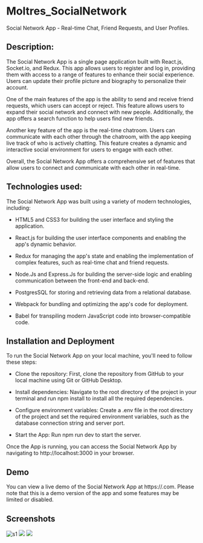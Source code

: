# Moltres_SocialNetwork

Social Network App - Real-time Chat, Friend Requests, and User Profiles.


## Description:

The Social Network App is a single page application built with React.js, Socket.io, and Redux. This app allows users to register and log in, providing them with access to a range of features to enhance their social experience. Users can update their profile picture and biography to personalize their account.

One of the main features of the app is the ability to send and receive friend requests, which users can accept or reject. This feature allows users to expand their social network and connect with new people. Additionally, the app offers a search function to help users find new friends.

Another key feature of the app is the real-time chatroom. Users can communicate with each other through the chatroom, with the app keeping live track of who is actively chatting. This feature creates a dynamic and interactive social environment for users to engage with each other.

Overall, the Social Network App offers a comprehensive set of features that allow users to connect and communicate with each other in real-time. 


## Technologies used:

The Social Network App was built using a variety of modern technologies, including:
-   HTML5 and CSS3 for building the user interface and styling the application.

-   React.js for building the user interface components and enabling the app's dynamic behavior.

-   Redux for managing the app's state and enabling the implementation of complex features, such as real-time chat and friend requests.

-   Node.Js and Express.Js for building the server-side logic and enabling communication between the front-end and back-end.

-   PostgresSQL for storing and retrieving data from a relational database.

-   Webpack for bundling and optimizing the app's code for deployment.

-   Babel for transpiling modern JavaScript code into browser-compatible code.


## Installation and Deployment

To run the Social Network App on your local machine, you'll need to follow these steps:

-   Clone the repository: First, clone the repository from GitHub to your local machine using Git or GitHub Desktop.

-   Install dependencies: Navigate to the root directory of the project in your terminal and run npm install to install all the required dependencies.

-   Configure environment variables: Create a .env file in the root directory of the project and set the required environment variables, such as the database connection string and server port.

-   Start the App: Run npm run dev to start the server.

Once the App is running, you can access the Social Network App by navigating to http://localhost:3000 in your browser.

## Demo
You can view a live demo of the Social Network App at https://.com. Please note that this is a demo version of the app and some features may be limited or disabled.


## Screenshots
![s1](https://user-images.githubusercontent.com/107426060/203870074-df7143b3-3e2f-4ff9-b899-ad3ab72be014.jpg)
![](https://github.com/AKindakly/Spiced_Academy_SocialNetwork/blob/main/README.data/gif1.gif)
![](https://github.com/AKindakly/Spiced_Academy_SocialNetwork/blob/main/README.data/gif2.gif)
